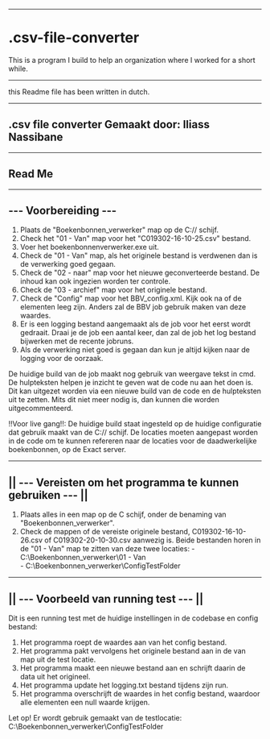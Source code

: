 ------------------------------------------------------------------------------------

# .csv-file-converter
This is a program I build to help an organization where I worked for a short while.

------------------------------------------------------------------------------------
this Readme file has been written in dutch.

-----------------------------------------------------------------------------------
.csv file converter
Gemaakt door: Iliass Nassibane
-----------------------------------------------------------------------------------

-----------------------------------------------------------------------------------
Read Me	
-----------------------------------------------------------------------------------

-----------------------------------------------------------------------------------
--- Voorbereiding ---
-----------------------------------------------------------------------------------

1. Plaats de "Boekenbonnen_verwerker" map op de C:// schijf.
2. Check het "01 - Van" map voor het "C019302-16-10-25.csv" bestand.
3. Voer het boekenbonnenverwerker.exe uit.
4. Check de "01 - Van" map, als het originele bestand is verdwenen dan is de verwerking goed gegaan.
5. Check de "02 - naar" map voor het nieuwe geconverteerde bestand. De inhoud kan ook ingezien worden ter controle. 
6. Check de "03 - archief" map voor het originele bestand.
7. Check de "Config" map voor het BBV_config.xml. Kijk ook na of de elementen leeg zijn. Anders zal de BBV job 
gebruik maken van deze waardes.
8. Er is een logging bestand aangemaakt als de job voor het eerst wordt gedraait. Draai je de 
job een aantal keer, dan zal de job het log bestand bijwerken met de recente jobruns.
9. Als de verwerking niet goed is gegaan dan kun je altijd kijken naar de logging voor de oorzaak.

De huidige build van de job maakt nog gebruik van weergave tekst in cmd. De hulpteksten helpen je inzicht te geven wat 
de code nu aan het doen is. Dit kan uitgezet worden via een nieuwe build van de code en de hulpteksten uit te zetten.
Mits dit niet meer nodig is, dan kunnen die worden uitgecommenteerd. 

!!Voor live gang!!:
De huidige build staat ingesteld op de huidige configuratie dat gebruik maakt van de C:// schijf. De locaties moeten aangepast worden 
in de code om te kunnen refereren naar de locaties voor de daadwerkelijke boekenbonnen, op de Exact server.

-----------------------------------------------------------------------------------
||	    --- Vereisten om het programma te kunnen gebruiken ---		 ||
-----------------------------------------------------------------------------------

1. Plaats alles in een map op de C schijf, onder de benaming van "Boekenbonnen_verwerker".
2. Check de mappen of de vereiste originele bestand, C019302-16-10-26.csv of C019302-20-10-30.csv aanwezig is. Beide
bestanden horen in de "01 - Van" map te zitten van deze twee locaties:
		-	C:\Boekenbonnen_verwerker\01 - Van\
		-	C:\Boekenbonnen_verwerker\ConfigTestFolder

-----------------------------------------------------------------------------------
||			--- Voorbeeld van running test ---			 ||
-----------------------------------------------------------------------------------

Dit is een running test met de huidige instellingen in de codebase en config bestand:

1. Het programma roept de waardes aan van het config bestand.
2. Het programma pakt vervolgens het originele bestand aan in de van map uit de test locatie.
3. Het programma maakt een nieuwe bestand aan en schrijft daarin de data uit het origineel.
4. Het programma update het logging.txt bestand tijdens zijn run.
5. Het programma overschrijft de waardes in het config bestand, waardoor alle elementen een
null waarde krijgen.

Let op! Er wordt gebruik gemaakt van de testlocatie: C:\Boekenbonnen_verwerker\ConfigTestFolder
